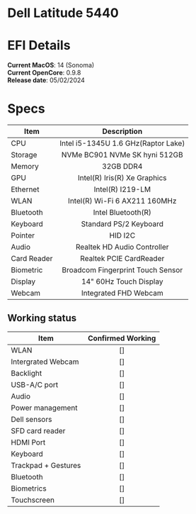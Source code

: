 # Dell Latitude 5440

# EFI Details
**Current MacOS**: 14 (Sonoma)
<br>
**Current OpenCore**: 0.9.8
<br>
**Release date**: 05/02/2024

# Specs

| Item|Description|
|-|:-------:|
|CPU|Intel i5-1345U 1.6 GHz(Raptor Lake)|
|Storage|NVMe BC901 NVMe SK hyni 512GB|
|Memory|32GB DDR4|
|GPU|Intel(R) Iris(R) Xe Graphics|
|Ethernet|Intel(R) I219-LM|
|WLAN|Intel(R) Wi-Fi 6 AX211 160MHz|
|Bluetooth|Intel Bluetooth(R)|
|Keyboard|Standard PS/2 Keyboard|
|Pointer|HID I2C|
|Audio|Realtek HD Audio Controller|
|Card Reader|Realtek PCIE CardReader|
|Biometric|Broadcom Fingerprint Touch Sensor|
|Display|14" 60Hz Touch Display|
|Webcam|Integrated FHD Webcam|

## Working status

|Item|Confirmed Working|
|-|:------:|
|WLAN|[]|
|Intergrated Webcam|[]|
|Backlight|[]|
|USB-A/C port|[]|
|Audio|[]|
|Power management|[]|
|Dell sensors|[]|
|SFD card reader|[]|
|HDMI Port|[]|
|Keyboard|[]|
|Trackpad + Gestures|[]|
|Bluetooth|[]|
|Biometrics|[]|
|Touchscreen|[]|


